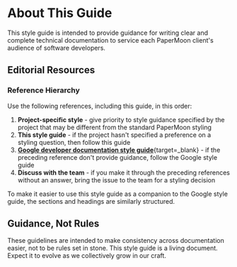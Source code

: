 # About This Guide

This style guide is intended to provide guidance for writing clear and complete technical documentation to service each PaperMoon client's audience of software developers.

<!--TODO: If you are new to PaperMoon, start with....-->

## Editorial Resources

### Reference Hierarchy

Use the following references, including this guide, in this order:

1. **Project-specific style** - give priority to style guidance specified by the project that may be different from the standard PaperMoon styling
2. **This style guide** - if the project hasn't specified a preference on a styling question, then follow this guide
3. [**Google developer documentation style guide**](https://developers.google.com/style){target=\_blank} - if the preceding reference don't provide guidance, follow the Google style guide
4. **Discuss with the team** - if you make it through the preceding references without an answer, bring the issue to the team for a styling decision

To make it easier to use this style guide as a companion to the Google style guide, the sections and headings are similarly structured. 

## Guidance, Not Rules

These guidelines are intended to make consistency across documentation easier, not to be rules set in stone. This style guide is a living document.  Expect it to evolve as we collectively grow in our craft.

